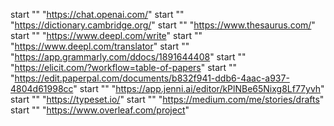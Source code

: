 start "" "https://chat.openai.com/"
start "" "https://dictionary.cambridge.org/"
start "" "https://www.thesaurus.com/"
start "" "https://www.deepl.com/write"
start "" "https://www.deepl.com/translator"
start "" "https://app.grammarly.com/ddocs/1891644408"
start "" "https://elicit.com/?workflow=table-of-papers"
start "" "https://edit.paperpal.com/documents/b832f941-ddb6-4aac-a937-4804d61998cc"
start "" "https://app.jenni.ai/editor/kPlNBe65Nixg8Lf77yvh"
start "" "https://typeset.io/"
start "" "https://medium.com/me/stories/drafts"
start "" "https://www.overleaf.com/project"
